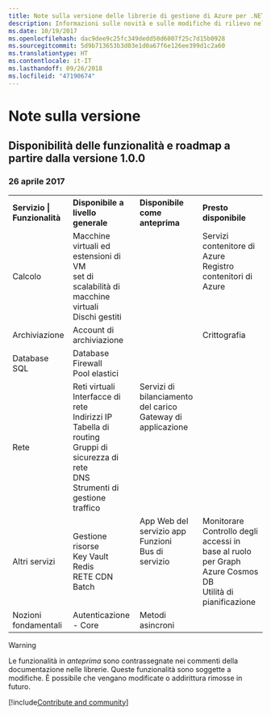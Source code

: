 ```yaml
---
title: Note sulla versione delle librerie di gestione di Azure per .NET | Microsoft Docs
description: Informazioni sulle novità e sulle modifiche di rilievo nelle librerie di gestione di Azure per .NET.
ms.date: 10/19/2017
ms.openlocfilehash: dac9dee9c25fc349dedd50d6007f25c7d15b0928
ms.sourcegitcommit: 5d9b713653b3d03e1d0a67f6e126ee399d1c2a60
ms.translationtype: HT
ms.contentlocale: it-IT
ms.lasthandoff: 09/26/2018
ms.locfileid: "47190674"
---
```

# <a name="release-notes"></a>Note sulla versione 

## <a name="feature-availability-and-road-map-as-of-version-100"></a>Disponibilità delle funzionalità e roadmap a partire dalla versione 1.0.0 ##
### <a name="april-26-2017"></a>26 aprile 2017

<table>
  <tr>
    <th align="left">Servizio | Funzionalità</th>
    <th align="left">Disponibile a livello generale</th>
    <th align="left">Disponibile come anteprima</th>
    <th align="left">Presto disponibile</th>
  </tr>
  <tr>
    <td>Calcolo</td>
    <td>Macchine virtuali ed estensioni di VM<br>set di scalabilità di macchine virtuali<br>Dischi gestiti</td>
    <td></td>
    <td valign="top">Servizi contenitore di Azure<br>Registro contenitori di Azure</td>
  </tr>
  <tr>
    <td>Archiviazione</td>
    <td>Account di archiviazione</td>
    <td></td>
    <td>Crittografia</td>
  </tr>
  <tr>
    <td>Database SQL</td>
    <td>Database<br>Firewall<br>Pool elastici</td>
    <td></td>
    <td valign="top"></td>
  </tr>
  <tr>
    <td>Rete</td>
    <td>Reti virtuali<br>Interfacce di rete<br>Indirizzi IP<br>Tabella di routing<br>Gruppi di sicurezza di rete<br>DNS<br>Strumenti di gestione traffico</td>
    <td valign="top">Servizi di bilanciamento del carico<br>Gateway di applicazione</td>
    <td valign="top"></td>
  </tr>
  <tr>
    <td>Altri servizi</td>
    <td>Gestione risorse<br>Key Vault<br>Redis<br>RETE CDN<br>Batch</td>
    <td valign="top">App Web del servizio app<br>Funzioni<br>Bus di servizio</td>
    <td valign="top">Monitorare<br>Controllo degli accessi in base al ruolo per Graph<br>Azure Cosmos DB<br>Utilità di pianificazione</td>
  </tr>
  <tr>
    <td>Nozioni fondamentali</td>
    <td>Autenticazione - Core</td>
    <td>Metodi asincroni</td>
    <td valign="top"></td>
  </tr>
</table>

> [!WARNING] 
> Le funzionalità in *anteprima* sono contrassegnate nei commenti della documentazione nelle librerie. Queste funzionalità sono soggette a modifiche. È possibile che vengano modificate o addirittura rimosse in futuro.

[!include[Contribute and community](includes/contribute.md)]

